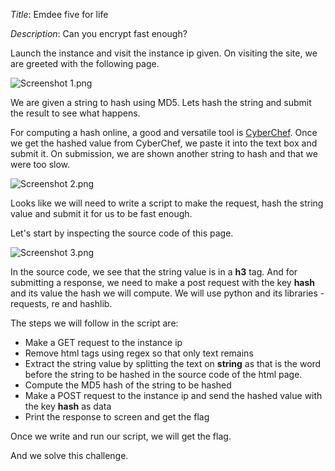 _Title_: Emdee five for life

_Description_: Can you encrypt fast enough?

Launch the instance and visit the instance ip given.
On visiting the site, we are greeted with the following page.

![Screenshot 1.png](Emdee%20five%20for%20life/Screenshot%201.png)

We are given a string to hash using MD5. Lets hash the string and submit the result to see what happens.

For computing a hash online, a good and versatile tool is [CyberChef](https://gchq.github.io/CyberChef/).
Once we get the hashed value from CyberChef, we paste it into the text box and submit it.
On submission, we are shown another string to hash and that we were too slow.

![Screenshot 2.png](Emdee%20five%20for%20life/Screenshot%202.png)

Looks like we will need to write a script to make the request, hash the string value and submit it for us to be fast enough.

Let's start by inspecting the source code of this page.

![Screenshot 3.png](Emdee%20five%20for%20life/Screenshot%203.png)

In the source code, we see that the string value is in a **h3** tag. And for submitting a response, we need to make a post request with the key **hash** and its value the hash we will compute.
We will use python and its libraries - requests, re and hashlib.

The steps we will follow in the script are:
  - Make a GET request to the instance ip
  - Remove html tags using regex so that only text remains
  - Extract the string value by splitting the text on **string** as that is the word before the string to be hashed in the source code of the html page.
  - Compute the MD5 hash of the string to be hashed
  - Make a POST request to the instance ip and send the hashed value with the key **hash** as data
  - Print the response to screen and get the flag

Once we write and run our script, we will get the flag.
  
And we solve this challenge.
